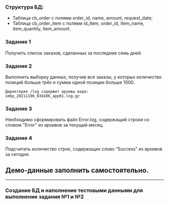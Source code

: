 ### Структура БД:
- Таблица cb_order c полями order_id, name, amount, request_date;
- Таблица cb_order_item с полями id_item, order_id, item_name, item_quantity, item_amount.

### Задание 1
Получить список заказов, сделанных за последние семь дней.

### Задание 2
Выполнить выборку данных, получив все заказы, у которых количество позиций больше трёх и сумма одной позиции больше 1000.

```
Директория /log содержит архивы вида:
smbp_20211106_034106_app01.log.gz
```

### Задание 3
Необходимо сформировать файл Error.log, содержащий строки со словом "Error" из архивов за текущий месяц.

### Задание 4
Подсчитать количество строк, содержащих слово “Success” из архивов за сегодня.

Демо-данные заполнить самостоятельно.
---
---

### Создание БД и наполнение тестовыми данными для выполнение задания №1 и №2
